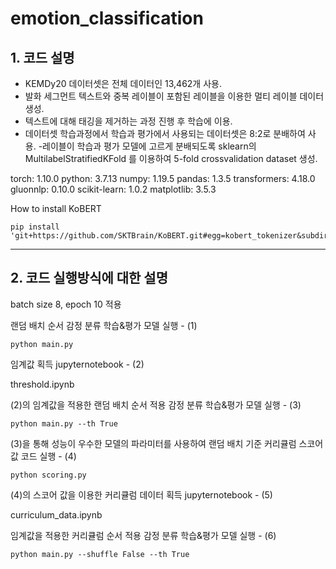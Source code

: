 # emotion_classification


## 1. 코드 설명

- KEMDy20 데이터셋은 전체 데이터인 13,462개 사용.
- 발화 세그먼트 텍스트와 중복 레이블이 포함된 레이블을 이용한 멀티 레이블 데이터 생성.
- 텍스트에 대해 태깅을 제거하는 과정 진행 후 학습에 이용.
- 데이터셋 학습과정에서 학습과 평가에서 사용되는 데이터셋은 8:2로 분배하여 사용.
 -레이블이 학습과 평가 모델에 고르게 분배되도록 sklearn의 MultilabelStratifiedKFold 를 이용하여 5-fold crossvalidation dataset 생성.

torch: 1.10.0
python: 3.7.13
numpy: 1.19.5
pandas: 1.3.5
transformers: 4.18.0
gluonnlp: 0.10.0
scikit-learn: 1.0.2
matplotlib: 3.5.3

How to install KoBERT
```
pip install 'git+https://github.com/SKTBrain/KoBERT.git#egg=kobert_tokenizer&subdirectory=kobert_hf'
```

---

## 2. 코드 실행방식에 대한 설명

batch size 8, epoch 10 적용

랜덤 배치 순서 감정 분류 학습&평가 모델 실행 - (1)
```
python main.py
```

임계값 획득 jupyternotebook - (2)


threshold.ipynb

(2)의 임계값을 적용한 랜덤 배치 순서 적용 감정 분류 학습&평가 모델 실행 - (3)
```
python main.py --th True
```

(3)을 통해 성능이 우수한 모델의 파라미터를 사용하여 랜덤 배치 기준 커리큘럼 스코어 값 코드 실행 - (4)
```
python scoring.py
```


(4)의 스코어 값을 이용한 커리큘럼 데이터 획득 jupyternotebook - (5)

curriculum_data.ipynb

임계값을 적용한 커리큘럼 순서 적용 감정 분류 학습&평가 모델 실행 - (6)
```
python main.py --shuffle False --th True
```
